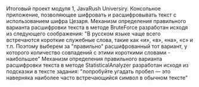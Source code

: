 Итоговый проект модуля 1, JavaRush Universiry.
Консольное приложение, позволяющее шифровать и расшифровывать текст с использованием шифра Цезаря.
Механизм определения правильного варианта расшифровки текста в методе BruteForce разработан исходя из следующего соображения:
  "В русском языке чаще всего встречаются короткие служебные слова, такие как «и», «в», «на», «с» и т.п. Поэтому выберем за "правильно" расшифрованный тот вариант, 
  у которого количество совпадений с этими короткими словами - наибольшее"
Механизм определения правильного варианта расшифровки текста в методе StatisticalAnalyzer разработан исходя из подсказки в тексте задания:
  "попробуйте угадать пробел — это наверняка наиболее часто встречающийся символ в обычном тексте"
